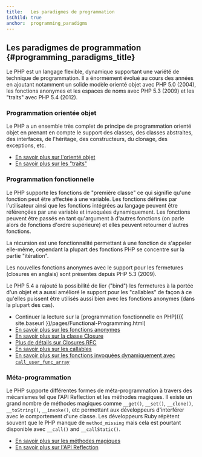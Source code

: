 ```yaml
---
title:   Les paradigmes de programmation
isChild: true
anchor:  programming_paradigms
---
```


## Les paradigmes de programmation {#programming_paradigms_title}

Le PHP est un langage flexible, dynamique supportant une variété de technique de programmation. Il a énormément évolué au 
cours des années en ajoutant notamment un solide modèle orienté objet avec PHP 5.0 (2004), les fonctions anonymes et 
les espaces de noms avec PHP 5.3 (2009) et les "traits" avec PHP 5.4 (2012).

### Programmation orientée objet

Le PHP a un ensemble très complet de principe de programmation orienté objet en prenant en compte le support des classes, 
des classes abstraites, des interfaces, de l'héritage, des constructeurs, du clonage, des exceptions, etc. 

* [En savoir plus sur l'orienté objet][oop]
* [En savoir plus sur les "traits"][traits]

### Programmation fonctionnelle

Le PHP supporte les fonctions de "première classe" ce qui signifie qu'une fonction peut être affectée à une variable. 
Les fonctions définies par l'utilisateur ainsi que les fonctions intégrées au langage peuvent être référençées par une 
variable et invoquées dynamiquement. Les fonctions peuvent être passés en tant qu'argument à d'autres fonctions (on 
parle alors de fonctions d'ordre supérieure) et elles peuvent retourner d'autres fonctions.

La récursion est une fonctionnalité permettant à une fonction de s'appeler elle-même, cependant la plupart des fonctions 
PHP se concentre sur la partie "itération".

Les nouvelles fonctions anonymes avec le support pour les fermetures (closures en anglais) sont présentes depuis 
PHP 5.3 (2009).

Le PHP 5.4 a rajouté la possibilité de lier ("bind") les fermetures à la portée d'un objet et a aussi amélioré le support pour 
les "callables" de façon à ce qu'elles puissent être utilisés aussi bien avec les fonctions anonymes (dans la plupart des 
cas).

* Continuer la lecture sur la [programmation fonctionnelle en PHP]({{ site.baseurl }}/pages/Functional-Programming.html)
* [En savoir plus sur les fonctions anonymes][anonymous-functions]
* [En savoir plus sur la classe Closure][closure-class]
* [Plus de détails sur Closures RFC][closures-rfc]
* [En savoir plus sur les callables][callables]
* [En savoir plus sur les fonctions invoquées dynamiquement avec `call_user_func_array`][call-user-func-array]

### Méta-programmation

Le PHP supporte différentes formes de méta-programmation à travers des mécanismes tel que l'API Reflection et les 
méthodes magiques. Il existe un grand nombre de méthodes magiques comme `__get()`, `__set()`, `__clone()`, 
`__toString()`, `__invoke()`, etc permettant aux développeurs d'interférer avec le comportement d'une classe. Les 
développeurs Ruby répètent souvent que le PHP manque de `method_missing` mais cela est pourtant disponible avec 
`__call()` and `__callStatic()`.

* [En savoir plus sur les méthodes magiques][magic-methods]
* [En savoir plus sur l'API Reflection][reflection]

[namespaces]: http://php.net/manual/fr/language.namespaces.php
[overloading]: http://php.net/manual/fr/language.oop5.overloading.php
[oop]: http://www.php.net/manual/fr/language.oop5.php
[anonymous-functions]: http://www.php.net/manual/fr/functions.anonymous.php
[closure-class]: http://php.net/manual/fr/class.closure.php
[callables]: http://php.net/manual/fr/language.types.callable.php
[magic-methods]: http://php.net/manual/fr/language.oop5.magic.php
[reflection]: http://www.php.net/manual/fr/intro.reflection.php
[traits]: http://www.php.net/traits
[call-user-func-array]: http://php.net/manual/fr/function.call-user-func-array.php
[closures-rfc]: https://wiki.php.net/rfc/closures
